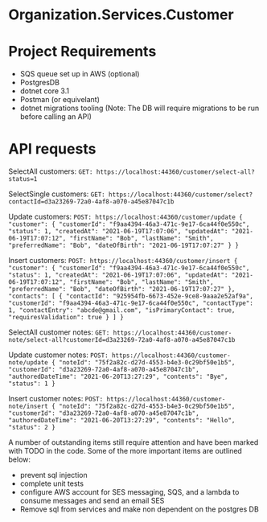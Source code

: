 # Organization.Services.Customer

# Project Requirements
- SQS queue set up in AWS (optional)
- PostgresDB
- dotnet core 3.1
- Postman (or equivelant)
- dotnet migrations tooling (Note: The DB will require migrations to be run before calling an API)

# API requests
SelectAll customers:
`
GET: https://localhost:44360/customer/select-all?status=1
`

SelectSingle customers:
`
GET: https://localhost:44360/customer/select?contactId=d3a23269-72a0-4af8-a070-a45e87047c1b
`

Update customers:
`
POST: https://localhost:44360/customer/update
{
    "customer": {
        "customerId": "f9aa4394-46a3-471c-9e17-6ca44f0e550c",
        "status": 1,
        "createdAt": "2021-06-19T17:07:06",
        "updatedAt": "2021-06-19T17:07:12",
        "firstName": "Bob",
        "lastName": "Smith",
        "preferredName": "Bob",
        "dateOfBirth": "2021-06-19T17:07:27"
    }
}
`

Insert customers:
`
POST: https://localhost:44360/customer/insert
{
    "customer": {
        "customerId": "f9aa4394-46a3-471c-9e17-6ca44f0e550c",
        "status": 1,
        "createdAt": "2021-06-19T17:07:06",
        "updatedAt": "2021-06-19T17:07:12",
        "firstName": "Bob",
        "lastName": "Smith",
        "preferredName": "Bob",
        "dateOfBirth": "2021-06-19T17:07:27"
    },
    "contacts": [
        {
            "contactId": "925954fb-6673-452e-9ce8-9aaa2e52af9a",
            "customerId": "f9aa4394-46a3-471c-9e17-6ca44f0e550c",
            "contactType": 1,
            "contactEntry": "abcde@gmail.com",
            "isPrimaryContact": true,
            "requiresValidation": true
        }
    ]
}
`

SelectAll customer notes:
`
GET: https://localhost:44360/customer-note/select-all?customerId=d3a23269-72a0-4af8-a070-a45e87047c1b
`

Update customer notes:
`
POST: https://localhost:44360/customer-note/update
{
    "noteId": "75f2a82c-d27d-4553-b4e3-0c29bf50e1b5",
    "customerId": "d3a23269-72a0-4af8-a070-a45e87047c1b",
    "authoredDateTime": "2021-06-20T13:27:29",
    "contents": "Bye",
    "status": 1
}
`

Insert customer notes:
`
POST: https://localhost:44360/customer-note/insert
{
    "noteId": "75f2a82c-d27d-4553-b4e3-0c29bf50e1b5",
    "customerId": "d3a23269-72a0-4af8-a070-a45e87047c1b",
    "authoredDateTime": "2021-06-20T13:27:29",
    "contents": "Hello",
    "status": 2
}
`

A number of outstanding items still require attention and have been marked with TODO in the code.
Some of the more important items are outlined below:
- prevent sql injection
- complete unit tests
- configure AWS account for SES messaging, SQS, and a lambda to consume messages and send an email SES
- Remove sql from services and make non dependent on the postgres DB
